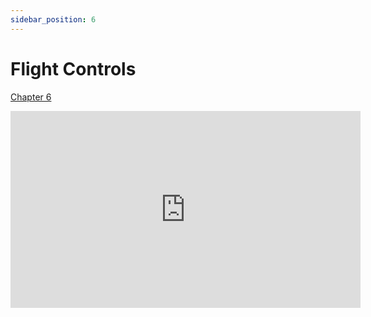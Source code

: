 ```yaml
---
sidebar_position: 6
---
```


# Flight Controls

[Chapter 6](https://www.faa.gov/sites/faa.gov/files/08_phak_ch6.pdf)

<iframe width="560" height="315" src="https://www.youtube-nocookie.com/embed/_q6FV4yxpuY?si=1abRmvZWtWBpy5bB" title="YouTube video player" frameBorder="0" allow="accelerometer; clipboard-write; encrypted-media; picture-in-picture; web-share; fullscreen" referrerPolicy="strict-origin-when-cross-origin" allowFullScreen></iframe>